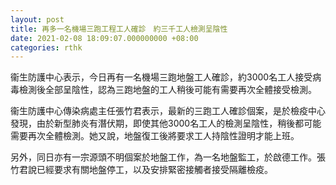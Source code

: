 ```yaml
---
layout: post
title: 再多一名機場三跑工程工人確診　約三千工人檢測呈陰性
date: 2021-02-08 18:09:07.000000000 +08:00
categories: rthk
---
```


衞生防護中心表示，今日再有一名機場三跑地盤工人確診，約3000名工人接受病毒檢測後全部呈陰性，認為三跑地盤的工人稍後可能有需要再次全體接受檢測。

衞生防護中心傳染病處主任張竹君表示，最新的三跑工人確診個案，是於檢疫中心發現，由於新型肺炎有潛伏期，即使其他3000名工人的檢測呈陰性，稍後都可能需要再次全體檢測。她又說，地盤復工後將要求工人持陰性證明才能上班。

另外，同日亦有一宗源頭不明個案於地盤工作，為一名地盤監工，於啟德工作。張竹君說已經要求有關地盤停工，以及安排緊密接觸者接受隔離檢疫。
